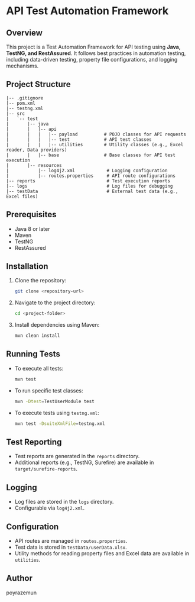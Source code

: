 # API Test Automation Framework

## Overview
This project is a Test Automation Framework for API testing using **Java, TestNG, and RestAssured**. It follows best practices in automation testing, including data-driven testing, property file configurations, and logging mechanisms.

## Project Structure
```
|-- .gitignore
|-- pom.xml
|-- testng.xml
|-- src
|   `-- test
|       |-- java
|       |   |-- api
|       |   |   |-- payload          # POJO classes for API requests
|       |   |   |-- test             # API test classes
|       |   |   |-- utilities        # Utility classes (e.g., Excel reader, Data providers)
|       |   |-- base                 # Base classes for API test execution
|       |-- resources
|           |-- log4j2.xml            # Logging configuration
|           |-- routes.properties     # API route configurations
|-- reports                           # Test execution reports
|-- logs                              # Log files for debugging
|-- testData                          # External test data (e.g., Excel files)
```

## Prerequisites
- Java 8 or later
- Maven
- TestNG
- RestAssured

## Installation
1. Clone the repository:
   ```sh
   git clone <repository-url>
   ```
2. Navigate to the project directory:
   ```sh
   cd <project-folder>
   ```
3. Install dependencies using Maven:
   ```sh
   mvn clean install
   ```

## Running Tests
- To execute all tests:
  ```sh
  mvn test
  ```
- To run specific test classes:
  ```sh
  mvn -Dtest=TestUserModule test
  ```
- To execute tests using `testng.xml`:
  ```sh
  mvn test -DsuiteXmlFile=testng.xml
  ```

## Test Reporting
- Test reports are generated in the `reports` directory.
- Additional reports (e.g., TestNG, Surefire) are available in `target/surefire-reports`.

## Logging
- Log files are stored in the `logs` directory.
- Configurable via `log4j2.xml`.

## Configuration
- API routes are managed in `routes.properties`.
- Test data is stored in `testData/userData.xlsx`.
- Utility methods for reading property files and Excel data are available in `utilities`.

## Author
poyrazemun

